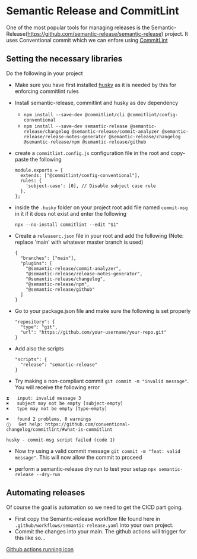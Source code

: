 # Semantic Release and CommitLint

One of the most popular tools for managing releases is the Semantic-Release(https://github.com/semantic-release/semantic-release) project. It uses Conventional commit which we can enfore using [CommitLint](https://github.com/conventional-changelog/commitlint/#what-is-commitlint)

## Setting the necessary libraries

Do the following in your project

* Make sure you have first installed [husky](/docs/HUSKY.md) as it is needed by this for enforcing commitlint rules
* Install semantic-release, commitlint and husky as dev dependency 
  * `npm install --save-dev @commitlint/cli @commitlint/config-conventional`
  * `npm install --save-dev semantic-release @semantic-release/changelog @semantic-release/commit-analyzer @semantic-release/release-notes-generator @semantic-release/changelog @semantic-release/npm @semantic-release/github`

* create a `commitlint.config.js` configuration file in the root and copy-paste the following

    ```
    module.exports = {
      extends: ["@commitlint/config-conventional"],
      rules: {
        'subject-case': [0], // Disable subject case rule
      },
    };

    ```

* inside the `.husky` folder on your project root add file named `commit-msg` in it if it does not exist and enter the following

    ```
    npx --no-install commitlint --edit "$1"

    ```

* Create a `releaserc.json` file in your root and add the following (Note: replace 'main' with whatever master branch is used)

    ```
    {
      "branches": ["main"],
      "plugins": [
        "@semantic-release/commit-analyzer",
        "@semantic-release/release-notes-generator",
        "@semantic-release/changelog",
        "@semantic-release/npm",
        "@semantic-release/github"
      ]
    }
    ```

* Go to your package.json file and make sure the following is set properly

    ```
    "repository": {
      "type": "git",
      "url": "https://github.com/your-username/your-repo.git"
    }
    ```

* Add also the scripts

    ```
    "scripts": {
      "release": "semantic-release"
    }
    ```

* Try making a non-compliant commit `git commit -m "invalid message"`. You will receive the following error

```
⧗   input: invalid message 3
✖   subject may not be empty [subject-empty]
✖   type may not be empty [type-empty]

✖   found 2 problems, 0 warnings
ⓘ   Get help: https://github.com/conventional-changelog/commitlint/#what-is-commitlint

husky - commit-msg script failed (code 1)
```

* Now try using a valid commit message `git commit -m "feat: valid message"`. This will now allow the commit to proceed

* perform a semantic-release dry run to test your setup `npx semantic-release --dry-run`

## Automating releases

Of course the goal is automation so we need to get the CICD part going. 

* First copy the Semantic-release workflow file found here in `.github/workflows/semantic-release.yaml` into your own project.
* Commit the changes into your main. The github actions will trigger for this like so...

[Github actions running icon](/docs/images/github-commits-workflow-running.png)